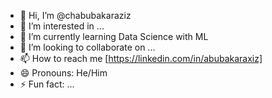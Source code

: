 - 👋 Hi, I’m @chabubakaraziz
- 👀 I’m interested in ...
- 🌱 I’m currently learning Data Science with ML
- 💞️ I’m looking to collaborate on ...
- 📫 How to reach me [https://linkedin.com/in/abubakaraxiz]
- 😄 Pronouns: He/Him
- ⚡ Fun fact: ...

<!---
chabubakaraziz/chabubakaraziz is a ✨ special ✨ repository because its `README.md` (this file) appears on your GitHub profile.
You can click the Preview link to take a look at your changes.
--->
